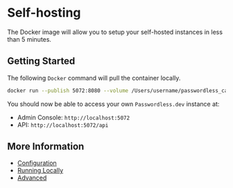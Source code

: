 # Self-hosting

The Docker image will allow you to setup your self-hosted instances in less than 5 minutes.

## Getting Started

The following `Docker` command will pull the container locally.

```bash
docker run --publish 5072:8080 --volume /Users/username/passwordless_cache:/etc/bitwarden_passwordless --env BWP_DOMAIN_API_PORT=5072 bitwarden/passwordless
```

You should now be able to access your own `Passwordless.dev` instance at:
* Admin Console: `http://localhost:5072`
* API: `http://localhost:5072/api`

## More Information

* [Configuration](self-hosting/configuration)
* [Running Locally](self-hosting/running-locally) <Badge text="example" type="warning"/>
* [Advanced](self-hosting/advanced)
